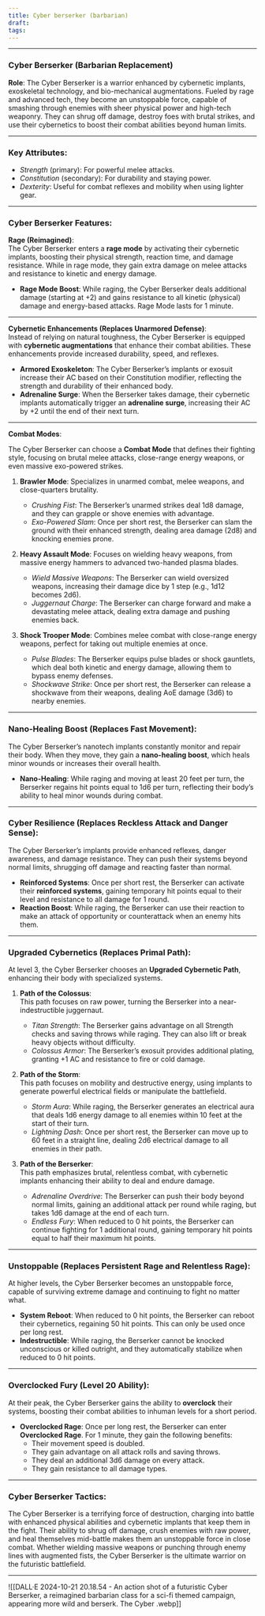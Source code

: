```yaml
---
title: Cyber berserker (barbarian)
draft: 
tags:
---
```



---

### **Cyber Berserker (Barbarian Replacement)**

**Role**: The Cyber Berserker is a warrior enhanced by cybernetic implants, exoskeletal technology, and bio-mechanical augmentations. Fueled by rage and advanced tech, they become an unstoppable force, capable of smashing through enemies with sheer physical power and high-tech weaponry. They can shrug off damage, destroy foes with brutal strikes, and use their cybernetics to boost their combat abilities beyond human limits.

---

### **Key Attributes**:

- *Strength* (primary): For powerful melee attacks.
- *Constitution* (secondary): For durability and staying power.
- *Dexterity*: Useful for combat reflexes and mobility when using lighter gear.

---

### **Cyber Berserker Features**:

**Rage (Reimagined)**:  
The Cyber Berserker enters a **rage mode** by activating their cybernetic implants, boosting their physical strength, reaction time, and damage resistance. While in rage mode, they gain extra damage on melee attacks and resistance to kinetic and energy damage.

- **Rage Mode Boost**: While raging, the Cyber Berserker deals additional damage (starting at +2) and gains resistance to all kinetic (physical) damage and energy-based attacks. Rage Mode lasts for 1 minute.

---

**Cybernetic Enhancements (Replaces Unarmored Defense)**:  
Instead of relying on natural toughness, the Cyber Berserker is equipped with **cybernetic augmentations** that enhance their combat abilities. These enhancements provide increased durability, speed, and reflexes.

- **Armored Exoskeleton**: The Cyber Berserker’s implants or exosuit increase their AC based on their Constitution modifier, reflecting the strength and durability of their enhanced body.
- **Adrenaline Surge**: When the Berserker takes damage, their cybernetic implants automatically trigger an **adrenaline surge**, increasing their AC by +2 until the end of their next turn.

---

**Combat Modes**:

The Cyber Berserker can choose a **Combat Mode** that defines their fighting style, focusing on brutal melee attacks, close-range energy weapons, or even massive exo-powered strikes.

1. **Brawler Mode**: Specializes in unarmed combat, melee weapons, and close-quarters brutality.
   - *Crushing Fist*: The Berserker’s unarmed strikes deal 1d8 damage, and they can grapple or shove enemies with advantage.
   - *Exo-Powered Slam*: Once per short rest, the Berserker can slam the ground with their enhanced strength, dealing area damage (2d8) and knocking enemies prone.

2. **Heavy Assault Mode**: Focuses on wielding heavy weapons, from massive energy hammers to advanced two-handed plasma blades.
   - *Wield Massive Weapons*: The Berserker can wield oversized weapons, increasing their damage dice by 1 step (e.g., 1d12 becomes 2d6).
   - *Juggernaut Charge*: The Berserker can charge forward and make a devastating melee attack, dealing extra damage and pushing enemies back.

3. **Shock Trooper Mode**: Combines melee combat with close-range energy weapons, perfect for taking out multiple enemies at once.
   - *Pulse Blades*: The Berserker equips pulse blades or shock gauntlets, which deal both kinetic and energy damage, allowing them to bypass enemy defenses.
   - *Shockwave Strike*: Once per short rest, the Berserker can release a shockwave from their weapons, dealing AoE damage (3d6) to nearby enemies.

---

### **Nano-Healing Boost (Replaces Fast Movement)**:  
The Cyber Berserker’s nanotech implants constantly monitor and repair their body. When they move, they gain a **nano-healing boost**, which heals minor wounds or increases their overall health.

- **Nano-Healing**: While raging and moving at least 20 feet per turn, the Berserker regains hit points equal to 1d6 per turn, reflecting their body’s ability to heal minor wounds during combat.

---

### **Cyber Resilience (Replaces Reckless Attack and Danger Sense)**:  
The Cyber Berserker’s implants provide enhanced reflexes, danger awareness, and damage resistance. They can push their systems beyond normal limits, shrugging off damage and reacting faster than normal.

- **Reinforced Systems**: Once per short rest, the Berserker can activate their **reinforced systems**, gaining temporary hit points equal to their level and resistance to all damage for 1 round.
- **Reaction Boost**: While raging, the Berserker can use their reaction to make an attack of opportunity or counterattack when an enemy hits them.

---

### **Upgraded Cybernetics (Replaces Primal Path)**:

At level 3, the Cyber Berserker chooses an **Upgraded Cybernetic Path**, enhancing their body with specialized systems.

1. **Path of the Colossus**:  
   This path focuses on raw power, turning the Berserker into a near-indestructible juggernaut.

   - *Titan Strength*: The Berserker gains advantage on all Strength checks and saving throws while raging. They can also lift or break heavy objects without difficulty.
   - *Colossus Armor*: The Berserker’s exosuit provides additional plating, granting +1 AC and resistance to fire or cold damage.

2. **Path of the Storm**:  
   This path focuses on mobility and destructive energy, using implants to generate powerful electrical fields or manipulate the battlefield.

   - *Storm Aura*: While raging, the Berserker generates an electrical aura that deals 1d6 energy damage to all enemies within 10 feet at the start of their turn.
   - *Lightning Dash*: Once per short rest, the Berserker can move up to 60 feet in a straight line, dealing 2d6 electrical damage to all enemies in their path.

3. **Path of the Berserker**:  
   This path emphasizes brutal, relentless combat, with cybernetic implants enhancing their ability to deal and endure damage.

   - *Adrenaline Overdrive*: The Berserker can push their body beyond normal limits, gaining an additional attack per round while raging, but takes 1d6 damage at the end of each turn.
   - *Endless Fury*: When reduced to 0 hit points, the Berserker can continue fighting for 1 additional round, gaining temporary hit points equal to half their maximum hit points.

---

### **Unstoppable (Replaces Persistent Rage and Relentless Rage)**:  
At higher levels, the Cyber Berserker becomes an unstoppable force, capable of surviving extreme damage and continuing to fight no matter what.

- **System Reboot**: When reduced to 0 hit points, the Berserker can reboot their cybernetics, regaining 50 hit points. This can only be used once per long rest.
- **Indestructible**: While raging, the Berserker cannot be knocked unconscious or killed outright, and they automatically stabilize when reduced to 0 hit points.

---

### **Overclocked Fury (Level 20 Ability)**:
At their peak, the Cyber Berserker gains the ability to **overclock** their systems, boosting their combat abilities to inhuman levels for a short period.

- **Overclocked Rage**: Once per long rest, the Berserker can enter **Overclocked Rage**. For 1 minute, they gain the following benefits:
  - Their movement speed is doubled.
  - They gain advantage on all attack rolls and saving throws.
  - They deal an additional 3d6 damage on every attack.
  - They gain resistance to all damage types.

---

### **Cyber Berserker Tactics**:
The Cyber Berserker is a terrifying force of destruction, charging into battle with enhanced physical abilities and cybernetic implants that keep them in the fight. Their ability to shrug off damage, crush enemies with raw power, and heal themselves mid-battle makes them an unstoppable force in close combat. Whether wielding massive weapons or punching through enemy lines with augmented fists, the Cyber Berserker is the ultimate warrior on the futuristic battlefield.

---

![[DALL·E 2024-10-21 20.18.54 - An action shot of a futuristic Cyber Berserker, a reimagined barbarian class for a sci-fi themed campaign, appearing more wild and berserk. The Cyber .webp]]